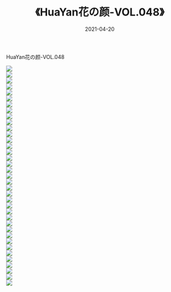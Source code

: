 ﻿---
layout: post
title:  《HuaYan花の颜-VOL.048》
date:   2021-04-20
img: http://img.660000.xyz/Sharelink/网络美图/2021/HuaYan花の颜-VOL.048/000.jpg
categories: [美女, 清纯, 唯美]
---

HuaYan花の颜-VOL.048

  ![](http://img.660000.xyz/Sharelink/网络美图/2021/HuaYan花の颜-VOL.048/001.jpg) <br> ![](http://img.660000.xyz/Sharelink/网络美图/2021/HuaYan花の颜-VOL.048/002.jpg) <br> ![](http://img.660000.xyz/Sharelink/网络美图/2021/HuaYan花の颜-VOL.048/003.jpg) <br> ![](http://img.660000.xyz/Sharelink/网络美图/2021/HuaYan花の颜-VOL.048/004.jpg) <br> ![](http://img.660000.xyz/Sharelink/网络美图/2021/HuaYan花の颜-VOL.048/005.jpg) <br> ![](http://img.660000.xyz/Sharelink/网络美图/2021/HuaYan花の颜-VOL.048/006.jpg) <br> ![](http://img.660000.xyz/Sharelink/网络美图/2021/HuaYan花の颜-VOL.048/007.jpg) <br> ![](http://img.660000.xyz/Sharelink/网络美图/2021/HuaYan花の颜-VOL.048/008.jpg) <br> ![](http://img.660000.xyz/Sharelink/网络美图/2021/HuaYan花の颜-VOL.048/009.jpg) <br> ![](http://img.660000.xyz/Sharelink/网络美图/2021/HuaYan花の颜-VOL.048/010.jpg) <br> ![](http://img.660000.xyz/Sharelink/网络美图/2021/HuaYan花の颜-VOL.048/011.jpg) <br> ![](http://img.660000.xyz/Sharelink/网络美图/2021/HuaYan花の颜-VOL.048/012.jpg) <br> ![](http://img.660000.xyz/Sharelink/网络美图/2021/HuaYan花の颜-VOL.048/013.jpg) <br> ![](http://img.660000.xyz/Sharelink/网络美图/2021/HuaYan花の颜-VOL.048/014.jpg) <br> ![](http://img.660000.xyz/Sharelink/网络美图/2021/HuaYan花の颜-VOL.048/015.jpg) <br> ![](http://img.660000.xyz/Sharelink/网络美图/2021/HuaYan花の颜-VOL.048/016.jpg) <br> ![](http://img.660000.xyz/Sharelink/网络美图/2021/HuaYan花の颜-VOL.048/017.jpg) <br> ![](http://img.660000.xyz/Sharelink/网络美图/2021/HuaYan花の颜-VOL.048/018.jpg) <br> ![](http://img.660000.xyz/Sharelink/网络美图/2021/HuaYan花の颜-VOL.048/019.jpg) <br> ![](http://img.660000.xyz/Sharelink/网络美图/2021/HuaYan花の颜-VOL.048/020.jpg) <br> ![](http://img.660000.xyz/Sharelink/网络美图/2021/HuaYan花の颜-VOL.048/021.jpg) <br> ![](http://img.660000.xyz/Sharelink/网络美图/2021/HuaYan花の颜-VOL.048/022.jpg) <br> ![](http://img.660000.xyz/Sharelink/网络美图/2021/HuaYan花の颜-VOL.048/023.jpg) <br> ![](http://img.660000.xyz/Sharelink/网络美图/2021/HuaYan花の颜-VOL.048/024.jpg) <br> ![](http://img.660000.xyz/Sharelink/网络美图/2021/HuaYan花の颜-VOL.048/025.jpg) <br> ![](http://img.660000.xyz/Sharelink/网络美图/2021/HuaYan花の颜-VOL.048/026.jpg) <br> ![](http://img.660000.xyz/Sharelink/网络美图/2021/HuaYan花の颜-VOL.048/027.jpg) <br> ![](http://img.660000.xyz/Sharelink/网络美图/2021/HuaYan花の颜-VOL.048/028.jpg) <br> ![](http://img.660000.xyz/Sharelink/网络美图/2021/HuaYan花の颜-VOL.048/029.jpg) <br> ![](http://img.660000.xyz/Sharelink/网络美图/2021/HuaYan花の颜-VOL.048/030.jpg) <br> ![](http://img.660000.xyz/Sharelink/网络美图/2021/HuaYan花の颜-VOL.048/031.jpg) <br> ![](http://img.660000.xyz/Sharelink/网络美图/2021/HuaYan花の颜-VOL.048/032.jpg) <br> ![](http://img.660000.xyz/Sharelink/网络美图/2021/HuaYan花の颜-VOL.048/033.jpg) <br> ![](http://img.660000.xyz/Sharelink/网络美图/2021/HuaYan花の颜-VOL.048/034.jpg) <br> ![](http://img.660000.xyz/Sharelink/网络美图/2021/HuaYan花の颜-VOL.048/035.jpg) <br> ![](http://img.660000.xyz/Sharelink/网络美图/2021/HuaYan花の颜-VOL.048/036.jpg) <br> ![](http://img.660000.xyz/Sharelink/网络美图/2021/HuaYan花の颜-VOL.048/037.jpg) <br>